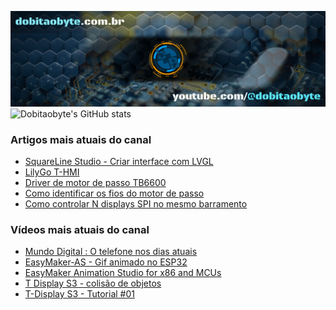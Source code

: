 ![Welcome to Do bit Ao Byte](./dobitaobyte-github.jpg)
![Dobitaobyte's GitHub stats](https://github-readme-stats.vercel.app/api?username=DjamesSuhanko&show_icons=true&theme=radical)

### Artigos mais atuais do canal
<!-- BLOG-POST-LIST:START -->
- [SquareLine Studio - Criar interface com LVGL](https://www.manualdomaker.com/square-line-studio-criar-interface-com-lvgl)
- [LilyGo T-HMI](https://www.manualdomaker.com/lily-go-t-hmi)
- [Driver de motor de passo TB6600](https://www.manualdomaker.com/driver-de-motor-de-passo-tb-6600)
- [Como identificar os  fios do motor de passo](https://www.manualdomaker.com/como-identificar-os-fios-do-motor-de-passo)
- [Como controlar N displays SPI no mesmo barramento](https://www.manualdomaker.com/como-controlar-n-displays-spi-no-mesmo-barramento)
<!-- BLOG-POST-LIST:END -->

### Vídeos mais atuais do canal
<!-- YOUTUBE-POST-LIST:START -->
- [Mundo Digital : O telefone nos dias atuais](https://www.youtube.com/watch?v=oSUOf1znQPs)
- [EasyMaker-AS - Gif animado no ESP32](https://www.youtube.com/watch?v=FxwwzkmMvfE)
- [EasyMaker Animation Studio for x86 and MCUs](https://www.youtube.com/watch?v=3nGWqujnzlQ)
- [T Display S3 - colisão de objetos](https://www.youtube.com/watch?v=VjoNu9SCD40)
- [T-Display S3 - Tutorial #01](https://www.youtube.com/watch?v=CCTERa9nWV0)
<!-- YOUTUBE-POST-LIST:END -->